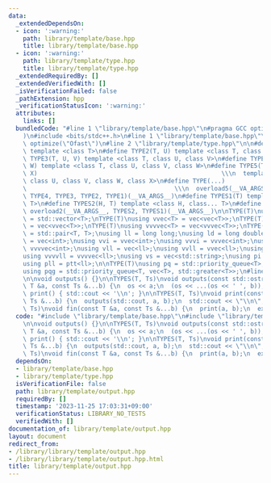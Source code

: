 ```yaml
---
data:
  _extendedDependsOn:
  - icon: ':warning:'
    path: library/template/base.hpp
    title: library/template/base.hpp
  - icon: ':warning:'
    path: library/template/type.hpp
    title: library/template/type.hpp
  _extendedRequiredBy: []
  _extendedVerifiedWith: []
  _isVerificationFailed: false
  _pathExtension: hpp
  _verificationStatusIcon: ':warning:'
  attributes:
    links: []
  bundledCode: "#line 1 \"library/template/base.hpp\"\n#pragma GCC optimize(\"Ofast\"\
    )\n#include <bits/stdc++.h>\n#line 1 \"library/template/base.hpp\"\n#pragma GCC\
    \ optimize(\"Ofast\")\n#line 2 \"library/template/type.hpp\"\n\n#define TYPE1(T)\
    \ template <class T>\n#define TYPE2(T, U) template <class T, class U>\n#define\
    \ TYPE3(T, U, V) template <class T, class U, class V>\n#define TYPE4(T, U, V,\
    \ W) template <class T, class U, class V, class W>\n#define TYPE5(T, U, V, W,\
    \ X)                                                   \\\n  template <class T,\
    \ class U, class V, class W, class X>\n#define TYPE(...)                     \
    \                                         \\\n  overload5(__VA_ARGS__, TYPE5,\
    \ TYPE4, TYPE3, TYPE2, TYPE1)(__VA_ARGS__)\n#define TYPES1(T) template <class...\
    \ T>\n#define TYPES2(H, T) template <class H, class... T>\n#define TYPES(...)\
    \ overload2(__VA_ARGS__, TYPES2, TYPES1)(__VA_ARGS__)\n\nTYPE(T)\nusing vec<T>\
    \ = std::vector<T>;\nTYPE(T)\nusing vvec<T> = vec<vec<T>>;\nTYPE(T)\nusing vvvec<T>\
    \ = vec<vvec<T>>;\nTYPE(T)\nusing vvvvec<T> = vec<vvvec<T>>;\nTYPE(T)\nusing ptt<T>\
    \ = std::pair<T, T>;\nusing ll = long long;\nusing ld = long double;\nusing vi\
    \ = vec<int>;\nusing vvi = vvec<int>;\nusing vvvi = vvvec<int>;\nusing vvvvi =\
    \ vvvvec<int>;\nusing vll = vec<ll>;\nusing vvll = vvec<ll>;\nusing vvvll = vvvec<ll>;\n\
    using vvvvll = vvvvec<ll>;\nusing vs = vec<std::string>;\nusing pi = ptt<int>;\n\
    using pll = ptt<ll>;\n\nTYPE(T)\nusing pq = std::priority_queue<T>;\nTYPE(T)\n\
    using pqg = std::priority_queue<T, vec<T>, std::greater<T>>;\n#line 3 \"library/template/output.hpp\"\
    \n\nvoid outputs() {}\n\nTYPES(T, Ts)\nvoid outputs(const std::ostream &os, const\
    \ T &a, const Ts &...b) {\n  os << a;\n  (os << ...(os << ' ', b));\n}\n\nvoid\
    \ print() { std::cout << '\\n'; }\n\nTYPES(T, Ts)\nvoid print(const T &a, const\
    \ Ts &...b) {\n  outputs(std::cout, a, b);\n  std::cout << \"\\n\";\n}\n\nTYPES(T,\
    \ Ts)\nvoid fin(const T &a, const Ts &...b) {\n  print(a, b);\n  exit(0);\n}\n"
  code: "#include \"library/template/base.hpp\"\n#include \"library/template/type.hpp\"\
    \n\nvoid outputs() {}\n\nTYPES(T, Ts)\nvoid outputs(const std::ostream &os, const\
    \ T &a, const Ts &...b) {\n  os << a;\n  (os << ...(os << ' ', b));\n}\n\nvoid\
    \ print() { std::cout << '\\n'; }\n\nTYPES(T, Ts)\nvoid print(const T &a, const\
    \ Ts &...b) {\n  outputs(std::cout, a, b);\n  std::cout << \"\\n\";\n}\n\nTYPES(T,\
    \ Ts)\nvoid fin(const T &a, const Ts &...b) {\n  print(a, b);\n  exit(0);\n}"
  dependsOn:
  - library/template/base.hpp
  - library/template/type.hpp
  isVerificationFile: false
  path: library/template/output.hpp
  requiredBy: []
  timestamp: '2023-11-25 17:03:31+09:00'
  verificationStatus: LIBRARY_NO_TESTS
  verifiedWith: []
documentation_of: library/template/output.hpp
layout: document
redirect_from:
- /library/library/template/output.hpp
- /library/library/template/output.hpp.html
title: library/template/output.hpp
---
```

